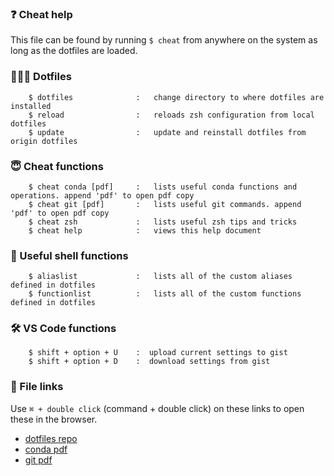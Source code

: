 ### ❓ Cheat help

This file can be found by running `$ cheat` from anywhere on the system as long as the dotfiles are loaded.

### 👨🏻‍💻 Dotfiles

```
    $ dotfiles              :   change directory to where dotfiles are installed
    $ reload                :   reloads zsh configuration from local dotfiles
    $ update                :   update and reinstall dotfiles from origin dotfiles
```

### 😇 Cheat functions

```
    $ cheat conda [pdf]     :   lists useful conda functions and operations. append 'pdf' to open pdf copy 
    $ cheat git [pdf]       :   lists useful git commands. append 'pdf' to open pdf copy   
    $ cheat zsh             :   lists useful zsh tips and tricks
    $ cheat help            :   views this help document
```

### 🦪 Useful shell functions

```
    $ aliaslist             :   lists all of the custom aliases defined in dotfiles
    $ functionlist          :   lists all of the custom functions defined in dotfiles
```

### 🛠  VS Code functions

```
    $ shift + option + U    :  upload current settings to gist
    $ shift + option + D    :  download settings from gist
```

### 📁 File links

Use `⌘ + double click` (command + double click) on these links to open these in the browser.

* [dotfiles repo](https://github.com/jshvn/dotfiles)
* [conda pdf](https://github.com/jshvn/dotfiles/blob/master/zsh/cheat/pdf/conda.pdf)
* [git pdf](https://github.com/jshvn/dotfiles/blob/master/zsh/cheat/pdf/git.pdf)

